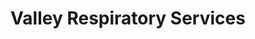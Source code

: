 ---
title: "Valley Respiratory Services"
url: /mesa/valley-respiratory-services/
shop: Sanitätshaus
---